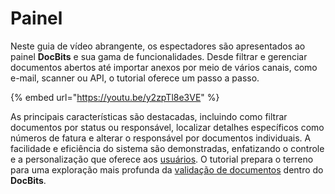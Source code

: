 # Painel

Neste guia de vídeo abrangente, os espectadores são apresentados ao painel **DocBits** e sua gama de funcionalidades. Desde filtrar e gerenciar documentos abertos até importar anexos por meio de vários canais, como e-mail, scanner ou API, o tutorial oferece um passo a passo.

{% embed url="https://youtu.be/y2zpTl8e3VE" %}

As principais características são destacadas, incluindo como filtrar documentos por status ou responsável, localizar detalhes específicos como números de fatura e alterar o responsável por documentos individuais. A facilidade e eficiência do sistema são demonstradas, enfatizando o controle e a personalização que oferece aos [usuários](../../../administration-and-setup/settings/global-settings/groups-users-and-permissions/). O tutorial prepara o terreno para uma exploração mais profunda da [validação de documentos](../tela-de-validacao/) dentro do **DocBits**.
